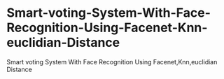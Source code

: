 # Smart-voting-System-With-Face-Recognition-Using-Facenet-Knn-euclidian-Distance
Smart voting System With Face Recognition Using Facenet,Knn,euclidian Distance
